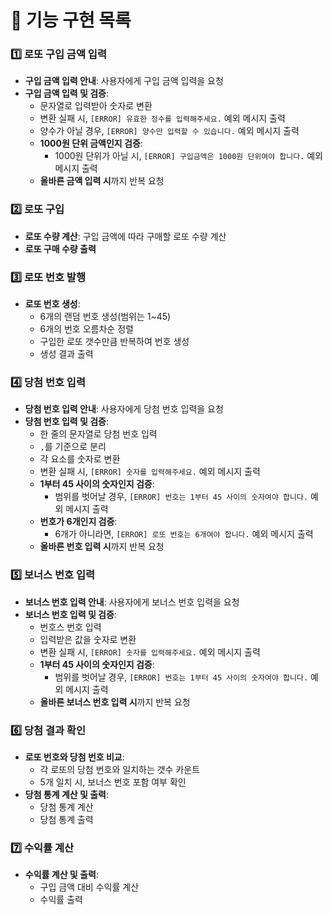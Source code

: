 # 🎯 기능 구현 목록

### 1️⃣ 로또 구입 금액 입력
- **구입 금액 입력 안내**: 사용자에게 구입 금액 입력을 요청
- **구입 금액 입력 및 검증**:
  - 문자열로 입력받아 숫자로 변환
  - 변환 실패 시, `[ERROR] 유효한 정수를 입력해주세요.` 예외 메시지 출력
  - 양수가 아닐 경우, `[ERROR] 양수만 입력할 수 있습니다.` 예외 메시지 출력
  - **1000원 단위 금액인지 검증**:
    - 1000원 단위가 아닐 시, `[ERROR] 구입금액은 1000원 단위여야 합니다.` 예외 메시지 출력
  - **올바른 금액 입력 시**까지 반복 요청



### 2️⃣ 로또 구입
- **로또 수량 계산**: 구입 금액에 따라 구매할 로또 수량 계산
- **로또 구매 수량 출력**



### 3️⃣ 로또 번호 발행
- **로또 번호 생성**:
  - 6개의 랜덤 번호 생성(범위는 1~45)
  - 6개의 번호 오름차순 정렬
  - 구입한 로또 갯수만큼 반복하여 번호 생성
  - 생성 결과 출력



### 4️⃣ 당첨 번호 입력
- **당첨 번호 입력 안내**: 사용자에게 당첨 번호 입력을 요청
- **당첨 번호 입력 및 검증**:
  - 한 줄의 문자열로 당첨 번호 입력
  - `,`를 기준으로 분리
  - 각 요소를 숫자로 변환
  - 변환 실패 시, `[ERROR] 숫자를 입력해주세요.` 예외 메시지 출력
  - **1부터 45 사이의 숫자인지 검증**:
    - 범위를 벗어날 경우, `[ERROR] 번호는 1부터 45 사이의 숫자여야 합니다.` 예외 메시지 출력
  - **번호가 6개인지 검증**:
    - 6개가 아니라면, `[ERROR] 로또 번호는 6개여야 합니다.` 예외 메시지 출력
  - **올바른 번호 입력 시**까지 반복 요청



### 5️⃣ 보너스 번호 입력
- **보너스 번호 입력 안내**: 사용자에게 보너스 번호 입력을 요청
- **보너스 번호 입력 및 검증**:
  - 번호스 번호 입력
  - 입력받은 값을 숫자로 변환
  - 변환 실패 시, `[ERROR] 숫자를 입력해주세요.` 예외 메시지 출력
  - **1부터 45 사이의 숫자인지 검증**:
    - 범위를 벗어날 경우, `[ERROR] 번호는 1부터 45 사이의 숫자여야 합니다.` 예외 메시지 출력
  - **올바른 보너스 번호 입력 시**까지 반복 요청



### 6️⃣ 당첨 결과 확인
- **로또 번호와 당첨 번호 비교**:
  - 각 로또의 당첨 번호와 일치하는 갯수 카운트
  - 5개 일치 시, 보너스 번호 포함 여부 확인
- **당첨 통계 계산 및 출력**:
  - 당첨 통계 계산
  - 당첨 통계 출력



### 7️⃣ 수익률 계산
- **수익률 계산 및 출력**:
  - 구입 금액 대비 수익률 계산
  - 수익률 출력
